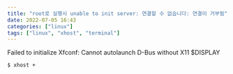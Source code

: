 ```yaml
---
title: "root로 실행시 unable to init server: 연결할 수 없습니다: 연결이 거부됨"
date: 2022-07-05 16:43
categories: ["linux"]
tags: ["linux", "xhost", "terminal"]
---
```


Failed to initialize Xfconf: Cannot autolaunch D-Bus without X11 $DISPLAY

```
$ xhost +
```
